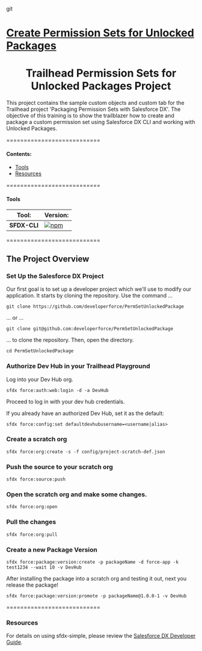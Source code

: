 git
# [Create Permission Sets for Unlocked Packages](https://trailhead.salesforce.com/en/content/learn/projects/perm-set-unlocked)

<h1 align="center">Trailhead Permission Sets for Unlocked Packages Project</h1>
This project contains the sample custom objects and custom tab for the Trailhead project 'Packaging Permission Sets with Salesforce DX'. The objective of this training is to show the trailblazer how to create and package a custom permission set using Salesforce DX CLI and working with Unlocked Packages.

===========================
#### Contents:
- [Tools](#tools) 
- [Resources](#resources)

===========================
#### Tools
|  Tool:       |  Version:  |
| ------------ | ---------- |
| **SFDX-CLI** | [![npm](https://img.shields.io/npm/v/sfdx-cli.svg?label=SFDX-CLI&logo=Salesforce&style=Popout)](https://developer.salesforce.com/tools/sfdxcli)  |

===========================
## The Project Overview

### Set Up the Salesforce DX Project
Our first goal is to set up a developer project which we'll use to modify our application. It starts by cloning the repository. Use the command ...
```
git clone https://github.com/developerforce/PermSetUnlockedPackage
```
… or ...
```
git clone git@github.com:developerforce/PermSetUnlockedPackage
```
… to clone the repository. Then, open the directory.
```
cd PermSetUnlockedPackage
```
### Authorize Dev Hub in your Trailhead Playground
Log into your Dev Hub org.
```
sfdx force:auth:web:login -d -a DevHub
```
Proceed to log in with your dev hub credentials.

If you already have an authorized Dev Hub, set it as the default:
```
sfdx force:config:set defaultdevhubusername=<username|alias>
```
### Create a scratch org
```
sfdx force:org:create -s -f config/project-scratch-def.json
```
### Push the source to your scratch org
```
sfdx force:source:push
```
### Open the scratch org and make some changes.
```
sfdx force:org:open
```
### Pull the changes
```
sfdx force:org:pull
```
### Create a new Package Version
```
sfdx force:package:version:create -p packageName -d force-app -k test1234 --wait 10 -v DevHub
```

After installing the package into a scratch org and testing it out, next you release the package!
```
sfdx force:package:version:promote -p packageName@1.0.0-1 -v DevHub
```

===========================
### Resources
For details on using sfdx-simple, please review the [Salesforce DX Developer Guide](https://developer.salesforce.com/docs/atlas.en-us.sfdx_dev.meta/sfdx_dev).


